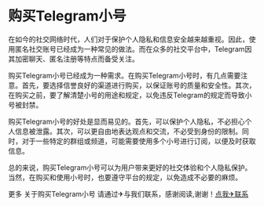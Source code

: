 # 购买Telegram小号

在如今的社交网络时代，人们对于保护个人隐私和信息安全越来越重视。因此，使用匿名社交账号已经成为一种常见的做法。而在众多的社交平台中，Telegram因其加密聊天、匿名注册等特点而备受关注。

购买Telegram小号已经成为一种需求。在购买Telegram小号时，有几点需要注意。首先，要选择信誉良好的渠道进行购买，以保证账号的质量和安全性。其次，在购买之前，要了解清楚小号的用途和规定，以免违反Telegram的规定而导致小号被封禁。

购买Telegram小号的好处是显而易见的。首先，可以保护个人隐私，不必担心个人信息被泄露。其次，可以更自由地表达观点和交流，不必受到身份的限制。同时，对于一些特定的群组或频道，可能需要使用多个小号进行订阅，以便及时获取信息。

总的来说，购买Telegram小号可以为用户带来更好的社交体验和个人隐私保护。当然，在购买和使用小号时，也要遵守平台的规定，以免造成不必要的麻烦。

更多 关于购买Telegram小号 请通过✈与我们联系，感谢阅读,谢谢！[点我✈联系](https://ads.k02.cc)